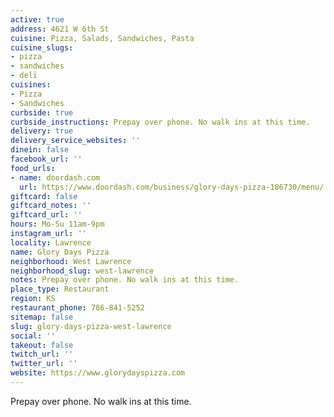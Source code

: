```yaml
---
active: true
address: 4621 W 6th St
cuisine: Pizza, Salads, Sandwiches, Pasta
cuisine_slugs:
- pizza
- sandwiches
- deli
cuisines:
- Pizza
- Sandwiches
curbside: true
curbside_instructions: Prepay over phone. No walk ins at this time.
delivery: true
delivery_service_websites: ''
dinein: false
facebook_url: ''
food_urls:
- name: doordash.com
  url: https://www.doordash.com/business/glory-days-pizza-186730/menu/
giftcard: false
giftcard_notes: ''
giftcard_url: ''
hours: Mo-Su 11am-9pm
instagram_url: ''
locality: Lawrence
name: Glory Days Pizza
neighborhood: West Lawrence
neighborhood_slug: west-lawrence
notes: Prepay over phone. No walk ins at this time.
place_type: Restaurant
region: KS
restaurant_phone: 786-841-5252
sitemap: false
slug: glory-days-pizza-west-lawrence
social: ''
takeout: false
twitch_url: ''
twitter_url: ''
website: https://www.glorydayspizza.com
---
```


Prepay over phone. No walk ins at this time.